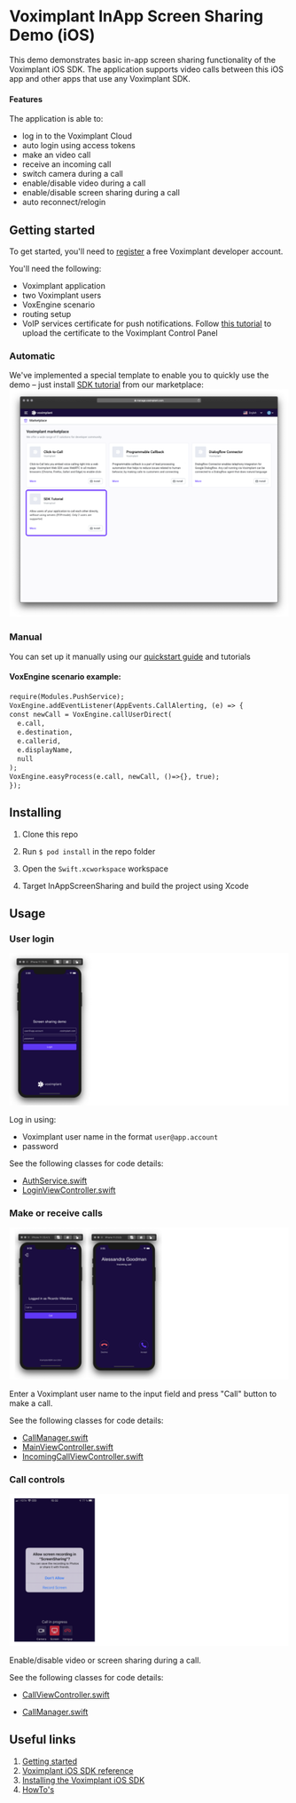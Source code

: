 # Voximplant InApp Screen Sharing Demo (iOS)

This demo demonstrates basic in-app screen sharing functionality of the Voximplant iOS SDK. The application supports video calls between this iOS app and other apps that use any Voximplant SDK.

#### Features
The application is able to:
- log in to the Voximplant Cloud
- auto login using access tokens
- make an video call
- receive an incoming call
- switch camera during a call
- enable/disable video during a call
- enable/disable screen sharing during a call
- auto reconnect/relogin


## Getting started

To get started, you'll need to [register](https://voximplant.com) a free Voximplant developer account.

You'll need the following:
- Voximplant application
- two Voximplant users
- VoxEngine scenario
- routing setup
- VoIP services certificate for push notifications. Follow [this tutorial](https://voximplant.com/docs/references/iossdk/push-notifications-for-ios) to upload the certificate to the Voximplant Control Panel

### Automatic
We've implemented a special template to enable you to quickly use the demo – just 
install [SDK tutorial](https://manage.voximplant.com/marketplace/sdk_tutorial) from our marketplace:
![marketplace](Screenshots/market.png)

### Manual

You can set up it manually using our [quickstart guide](https://voximplant.com/docs/references/articles/quickstart) and tutorials

#### VoxEngine scenario example:
  ```
  require(Modules.PushService);
  VoxEngine.addEventListener(AppEvents.CallAlerting, (e) => {
  const newCall = VoxEngine.callUserDirect(
    e.call, 
    e.destination,
    e.callerid,
    e.displayName,
    null
  );
  VoxEngine.easyProcess(e.call, newCall, ()=>{}, true);
  });
  ```

## Installing

1. Clone this repo 

1. Run `$ pod install` in the repo folder

1. Open the `Swift.xcworkspace` workspace

1. Target InAppScreenSharing and build the project using Xcode

## Usage

### User login
![login](Screenshots/login.png)

Log in using:
* Voximplant user name in the format `user@app.account`
* password

See the following classes for code details:
* [AuthService.swift](Services/AuthService.swift)
* [LoginViewController.swift](Stories/Login/LoginViewController.swift)

### Make or receive calls
![call](Screenshots/call.png)

Enter a Voximplant user name to the input field and press "Call" button to make a call.

See the following classes for code details:
- [CallManager.swift](Services/CallManager.swift)
- [MainViewController.swift](Stories/Main/MainViewController.swift)
- [IncomingCallViewController.swift](Stories/Main/IncomingCallViewController.swift)

### Call controls
![inCall](Screenshots/inCall.png)

Enable/disable video or screen sharing during a call.

See the following classes for code details:
- [CallViewController.swift](Stories/Call/CallViewController.swift)
* [CallManager.swift](Services/CallManager.swift)
  

## Useful links
1. [Getting started](https://voximplant.com/docs/introduction)
2. [Voximplant iOS SDK reference](https://voximplant.com/docs/references/iossdk)
3. [Installing the Voximplant iOS SDK](https://voximplant.com/docs/introduction/integration/adding_sdks/installing/ios_sdk)
4. [HowTo's](https://voximplant.com/docs/howtos) 
